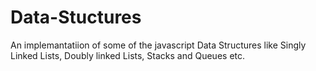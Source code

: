 # Data-Stuctures
An implemantatiion of some of the javascript Data Structures like Singly Linked Lists, Doubly linked Lists, Stacks and Queues etc.
